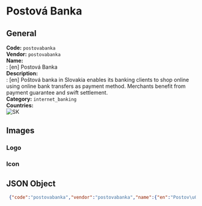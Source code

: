 # Postová Banka 
## General 
**Code:** `postovabanka`  
**Vendor:** `postovabanka`  
**Name:**  
:	[en] Postová Banka  
**Description:**  
: [en] Poštová banka in Slovakia enables its banking clients to shop online using online bank transfers as payment method. Merchants benefit from payment guarantee and swift settlement.   
**Category:** `internet_banking`  
**Countries:**  
![SK](https://cdnjs.cloudflare.com/ajax/libs/flag-icon-css/3.3.0/flags/4x3/SK.svg#w24)  
 
## Images 
### Logo 
### Icon 
## JSON Object 
```json
 {"code":"postovabanka","vendor":"postovabanka","name":{"en":"Postov\u00e1 Banka"},"description":{"en":"Po\u0161tov\u00e1 banka\u00a0in Slovakia enables\u00a0its banking clients to shop online using online bank transfers as payment method. Merchants benefit from payment guarantee and swift settlement.\u00a0"},"countries":["SK"],"category":"internet_banking"}```  
